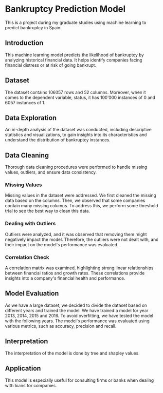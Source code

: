 # Bankruptcy Prediction Model

This is a project during my graduate studies using machine learning to predict bankruptcy in Spain. 

## Introduction

This machine learning model predicts the likelihood of bankruptcy by analyzing historical financial data. It helps identify companies facing financial distress or at risk of going bankrupt.

## Dataset

The dataset contains 106057 rows and 52 columns. Moreover, when it comes to the dependent variable, status, it has 100'000 instances of 0 and 6057 instances of 1. 

## Data Exploration

An in-depth analysis of the dataset was conducted, including descriptive statistics and visualizations, to gain insights into its characteristics and understand the distribution of bankruptcy instances.


## Data Cleaning

Thorough data cleaning procedures were performed to handle missing values, outliers, and ensure data consistency.

### Missing Values

Missing values in the dataset were addressed. We first cleaned the missing data based on the columns. Then, we observed that some companies contain many missing columns. To address this, we perform some threshold trial to see the best way to clean this data. 

### Dealing with Outliers

Outliers were analyzed, and it was observed that removing them might negatively impact the model. Therefore, the outliers were not dealt with, and their impact on the model's performance was evaluated.

### Correlation Check

A correlation matrix was examined, highlighting strong linear relationships between financial ratios and growth rates. These correlations provide insights into a company's financial health and performance.


## Model Evaluation

As we have a large dataset, we decided to divide the dataset based on different years and trained the model. We have trained a model for year 2013, 2014, 2015 and 2016. To avoid overfitting, we have tested the model with the following years. The model's performance was evaluated using various metrics, such as accuracy, precision and recall.

## Interpretation

The interpretation of the model is done by tree and shapley values. 

## Application 

This model is especially useful for consulting firms or banks when dealing with loans for companies. 


